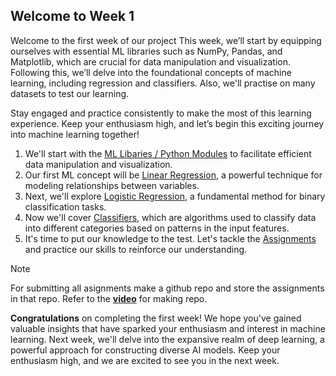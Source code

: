 ## Welcome to Week 1
Welcome to the first week of our project This week, we’ll start by equipping ourselves with essential ML libraries such as NumPy, Pandas, and Matplotlib, which are crucial for data manipulation and visualization. Following this, we’ll delve into the foundational concepts of machine learning, including regression and classifiers. Also, we'll practise on many datasets to test our learning.

Stay engaged and practice consistently to make the most of this learning experience. Keep your enthusiasm high, and let’s begin this exciting journey into machine learning together!

1. We'll start with the [ML Libaries / Python Modules](./Python%20Modules) to facilitate efficient data manipulation and visualization.
2. Our first ML concept will be [Linear Regression](./Linear%20Regression), a powerful technique for modeling relationships between variables.
3. Next, we'll explore [Logistic Regression](./Logistic%20Regression), a fundamental method for binary classification tasks.
4. Now we'll cover [Classifiers](./Classifiers), which are algorithms used to classify data into different categories based on patterns in the input features.  
5. It's time to put our knowledge to the test. Let's tackle the [Assignments](./Assignment) and practice our skills to reinforce our understanding.


>[!Note]
For submitting all asignments make a github repo and store the assignments in that repo.
Refer to the [**video**](https://www.youtube.com/watch?v=PQsJR8ci3J0) for making repo.

**Congratulations** on completing the first week! We hope you've gained valuable insights that have sparked your enthusiasm and interest in machine learning. Next week, we'll delve into the expansive realm of deep learning, a powerful approach for constructing diverse AI models. Keep your enthusiasm high, and we are excited to see you in the next week.
